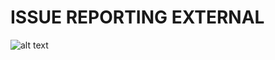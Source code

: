 # ISSUE REPORTING EXTERNAL

![alt text](https://p-support.tinytake.com/media/14ec68d?filename=1692529586736_TinyTake20-08-2023-07-06-17_638281263856609404.png)



